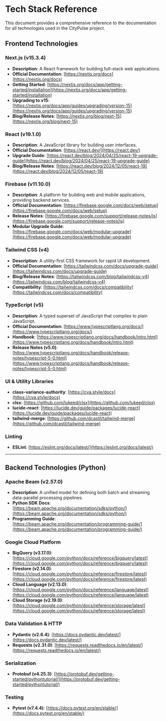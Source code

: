 # Tech Stack Reference

This document provides a comprehensive reference to the documentation for all technologies used in the CityPulse project.

## Frontend Technologies

### Next.js (v15.3.4)
- **Description**: A React framework for building full-stack web applications.
- **Official Documentation**: [https://nextjs.org/docs](https://nextjs.org/docs)
- **Getting Started**: [https://nextjs.org/docs/app/getting-started/installation](https://nextjs.org/docs/app/getting-started/installation)
- **Upgrading to v15**: [https://nextjs.org/docs/app/guides/upgrading/version-15](https://nextjs.org/docs/app/guides/upgrading/version-15)
- **Blog/Release Notes**: [https://nextjs.org/blog/next-15](https://nextjs.org/blog/next-15)

### React (v19.1.0)
- **Description**: A JavaScript library for building user interfaces.
- **Official Documentation**: [https://react.dev/](https://react.dev/)
- **Upgrade Guide**: [https://react.dev/blog/2024/04/25/react-19-upgrade-guide](https://react.dev/blog/2024/04/25/react-19-upgrade-guide)
- **Blog/Release Notes**: [https://react.dev/blog/2024/12/05/react-19](https://react.dev/blog/2024/12/05/react-19)

### Firebase (v11.10.0)
- **Description**: A platform for building web and mobile applications, providing backend services.
- **Official Documentation**: [https://firebase.google.com/docs/web/setup](https://firebase.google.com/docs/web/setup)
- **Release Notes**: [https://firebase.google.com/support/release-notes/js](https://firebase.google.com/support/release-notes/js)
- **Modular Upgrade Guide**: [https://firebase.google.com/docs/web/modular-upgrade](https://firebase.google.com/docs/web/modular-upgrade)

### Tailwind CSS (v4)
- **Description**: A utility-first CSS framework for rapid UI development.
- **Official Documentation**: [https://tailwindcss.com/docs/upgrade-guide](https://tailwindcss.com/docs/upgrade-guide)
- **Blog/Release Notes**: [https://tailwindcss.com/blog/tailwindcss-v4](https://tailwindcss.com/blog/tailwindcss-v4)
- **Compatibility**: [https://tailwindcss.com/docs/compatibility](https://tailwindcss.com/docs/compatibility)

### TypeScript (v5)
- **Description**: A typed superset of JavaScript that compiles to plain JavaScript.
- **Official Documentation**: [https://www.typescriptlang.org/docs/](https://www.typescriptlang.org/docs/)
- **Handbook**: [https://www.typescriptlang.org/docs/handbook/intro.html](https://www.typescriptlang.org/docs/handbook/intro.html)
- **Release Notes (v5.0)**: [https://www.typescriptlang.org/docs/handbook/release-notes/typescript-5-0.html](https://www.typescriptlang.org/docs/handbook/release-notes/typescript-5-0.html)

### UI & Utility Libraries

- **class-variance-authority**: [https://cva.style/docs](https://cva.style/docs)
- **clsx**: [https://github.com/lukeed/clsx](https://github.com/lukeed/clsx)
- **lucide-react**: [https://lucide.dev/guide/packages/lucide-react](https://lucide.dev/guide/packages/lucide-react)
- **tailwind-merge**: [https://github.com/dcastil/tailwind-merge](https://github.com/dcastil/tailwind-merge)

### Linting

- **ESLint**: [https://eslint.org/docs/latest/](https://eslint.org/docs/latest/)

---

## Backend Technologies (Python)

### Apache Beam (v2.57.0)
- **Description**: A unified model for defining both batch and streaming data-parallel processing pipelines.
- **Python SDK Docs**: [https://beam.apache.org/documentation/sdks/python/](https://beam.apache.org/documentation/sdks/python/)
- **Programming Guide**: [https://beam.apache.org/documentation/programming-guide/](https://beam.apache.org/documentation/programming-guide/)

### Google Cloud Platform

- **BigQuery (v3.17.0)**: [https://cloud.google.com/python/docs/reference/bigquery/latest](https://cloud.google.com/python/docs/reference/bigquery/latest)
- **Firestore (v2.14.0)**: [https://cloud.google.com/python/docs/reference/firestore/latest](https://cloud.google.com/python/docs/reference/firestore/latest)
- **Cloud Language (v2.13.0)**: [https://cloud.google.com/python/docs/reference/language/latest](https://cloud.google.com/python/docs/reference/language/latest)
- **Cloud Storage (v2.19.0)**: [https://cloud.google.com/python/docs/reference/storage/latest](https://cloud.google.com/python/docs/reference/storage/latest)

### Data Validation & HTTP

- **Pydantic (v2.6.4)**: [https://docs.pydantic.dev/latest/](https://docs.pydantic.dev/latest/)
- **Requests (v2.31.0)**: [https://requests.readthedocs.io/en/latest/](https://requests.readthedocs.io/en/latest/)

### Serialization

- **Protobuf (v4.25.3)**: [https://protobuf.dev/getting-started/pythontutorial/](https://protobuf.dev/getting-started/pythontutorial/)

### Testing

- **Pytest (v7.4.4)**: [https://docs.pytest.org/en/stable/](https://docs.pytest.org/en/stable/)

